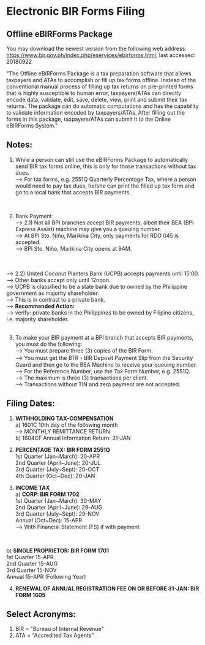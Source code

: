 # Electronic BIR Forms Filing

## Offline eBIRForms Package
You may download the newest version from the following web address:
https://www.bir.gov.ph/index.php/eservices/ebirforms.html; last accessed: 20180922

"The Offline eBIRForms Package is a tax preparation software that allows taxpayers and ATAs to accomplish or fill up tax forms offline. Instead of the conventional manual process of filling up tax returns on pre-printed forms that is highly susceptible to human error, taxpayers/ATAs can directly encode data, validate, edit, save, delete, view, print and submit their tax returns. The package can do automatic computations and has the capability to validate information encoded by taxpayers/ATAs. After filling out the forms in this package, taxpayers/ATAs can submit it to the Online eBIRForms System."

## Notes:
1) While a person can still use the eBIRForms Package to automatically send BIR tax forms online, this is only for those transactions without tax dues.<br/>
--> For tax forms, e.g. 2551Q Quarterly Percentage Tax, where a person would need to pay tax dues, he/she can print the filled up tax form and go to a local bank that accepts BIR payments.<br/>
<br/>

2) Bank Payment<br/>
--> 2.1) Not all BPI branches accept BIR payments, albeit their BEA (BPI Express Assist) machine may give you a queuing number.<br/>
--> At BPI Sto. Niño, Marikina City, only payments for RDO 045 is accepted.<br/>
--> BPI Sto. Niño, Marikina City opens at 9AM.<br/><br/>
<br/>
--> 2.2) United Coconut Planters Bank (UCPB) accepts payments until 15:00.<br/>
--> Other banks accept only until 12noon.<br/>
--> UCPB is classified to be a state bank due to owned by the Philippine government as majority shareholder.<br/>
--> This is in contrast to a private bank.<br/>
--> <b>Recommended Action:</b><br/> 
--> verify: private banks in the Philippines to be owned by Filipino citizens, i.e. majority shareholder.<br/>
<br/>

3) To make your BIR payment at a BPI branch that accepts BIR payments, you must do the following:<br/>
--> You must prepare three (3) copies of the BIR Form.<br/>
--> You must get the BTR・BIR Deposit Payment Slip from the Security Guard and then go to the BEA Machine to receive your queuing number.<br/>
--> For the Reference Number, use the Tax Form Number, e.g. 2551Q.<br/>
--> The maximum is three (3) transactions per client.<br/>
--> Transactions without TIN and zero payment are not accepted.<br/>

## Filing Dates:
1) <b>WITHHOLDING TAX-COMPENSATION</b><br/>
a) 1601C 10th day of the following month<br/>
--> MONTHLY REMITTANCE RETURN<br/>
b) 1604CF Annual Information Return: 31-JAN<br/>

2) <b>PERCENTAGE TAX: BIR FORM 2551Q</b><br/>
1st Quarter (Jan\~March): 20-APR<br/>
2nd Quarter (April\~June): 20-JUL<br/>
3rd Quarter (July\~Sept): 20-OCT<br/>
4th Quarter (Oct\~Dec): 20-JAN<br/>

3) <b>INCOME TAX</b><br/>
a) <b>CORP: BIR FORM 1702</b><br/>
1st Quarter (Jan\~March): 30-MAY<br/>
2nd Quarter (April\~June): 29-AUG<br/>
3rd Quarter (July\~Sept): 29-NOV<br/>
Annual (Oct\~Dec): 15-APR<br/>
--> With Financial Statement (FS) if with payment<br/>
<br/>

b) <b>SINGLE PROPRIETOR: BIR FORM 1701</b><br/>
1st Quarter 15-APR<br/>
2nd Quarter 15-AUG<br/>
3rd Quarter 15-NOV<br/>
Annual 15-APR (Following Year)<br/>

4) <b>RENEWAL OF ANNUAL REGISTRATION FEE ON OR BEFORE 31-JAN: BIR FORM 1605</b>

## Select Acronyms:
1) BIR = "Bureau of Internal Revenue"
2) ATA = "Accredited Tax Agents"
